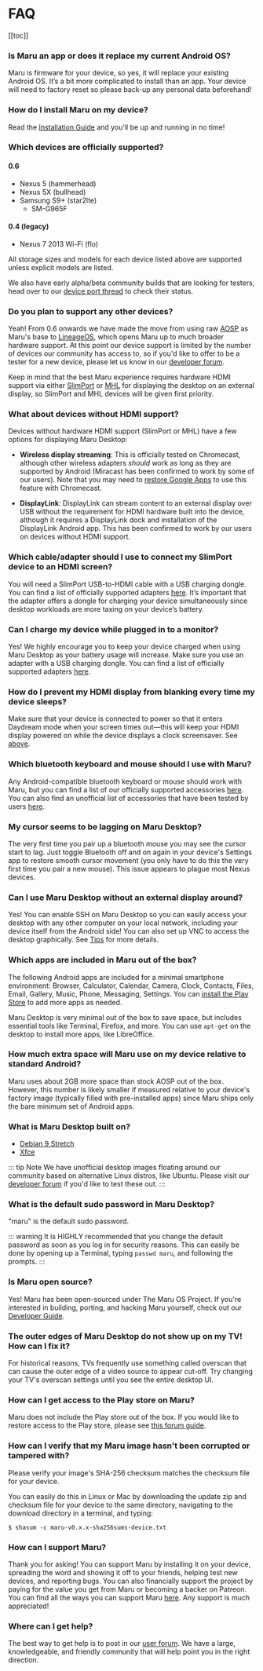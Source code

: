 # FAQ

[[toc]]

### Is Maru an app or does it replace my current Android OS?

Maru is firmware for your device, so yes, it will replace your existing Android OS. It’s a bit more complicated to install than an app. Your device will need to factory reset so please back-up any personal data beforehand!

### How do I install Maru on my device?

Read the [Installation Guide](../user/installation.md) and you'll be up and running in no time!

### Which devices are officially supported?

#### 0.6

* Nexus 5 (hammerhead)
* Nexus 5X (bullhead)
* Samsung S9+ (star2lte)
  * SM-G965F

#### 0.4 (legacy)

* Nexus 7 2013 Wi-Fi (flo)

All storage sizes and models for each device listed above are supported unless explicit models are listed.

We also have early alpha/beta community builds that are looking for testers, head over to our [device port thread](https://groups.google.com/d/msg/maru-os-dev/YufKu3w2xkQ/9qPEp9EiAQAJ) to check their status.

### Do you plan to support any other devices?

Yeah! From 0.6 onwards we have made the move from using raw [AOSP](https://source.android.com/) as Maru's
base to [LineageOS](https://www.lineageos.org/), which opens Maru up to much broader hardware support.
At this point our device support is limited by the number of devices our
community has access to, so if you'd like to offer to be a tester for a new device, please
let us know in our [developer
forum](https://groups.google.com/forum/#!forum/maru-os-dev).

Keep in mind that the best Maru experience requires hardware HDMI support via either [SlimPort](http://us.slimportconnect.com/slimport-supported-devices/) or [MHL](http://www.mhltech.org/devices.aspx) for displaying the desktop on an external display, so SlimPort and MHL devices will be given first priority.

### What about devices without HDMI support?

Devices without hardware HDMI support (SlimPort or MHL) have a few options for displaying Maru Desktop:

* **Wireless display streaming**: This is officially tested on Chromecast, although other wireless adapters *should* work as long as they are supported by Android (Miracast has been confirmed to work by some of our users). Note that you may need to [restore Google Apps](TODO) to use this feature with Chromecast.

* **DisplayLink**: DisplayLink can stream content to an external display over USB without the requirement for HDMI hardware built into the device, although it requires a DisplayLink dock and installation of the DisplayLink Android app. This has been confirmed to work by our users on devices without HDMI support.

### Which cable/adapter should I use to connect my SlimPort device to an HDMI screen?

You will need a SlimPort USB-to-HDMI cable with a USB charging dongle. You can find a list of officially supported adapters [here](https://maruos.com/accessories/). It’s important that the adapter offers a dongle for charging your device simultaneously since desktop workloads are more taxing on your device’s battery.

### Can I charge my device while plugged in to a monitor?

Yes! We highly encourage you to keep your device charged when using Maru Desktop as your battery usage will increase. Make sure you use an adapter with a USB charging dongle. You can find a list of officially supported adapters [here](https://maruos.com/accessories/).

### How do I prevent my HDMI display from blanking every time my device sleeps?

Make sure that your device is connected to power so that it enters Daydream mode when your screen times out—this will keep your HDMI display powered on while the device displays a clock screensaver. See [above](#can-i-charge-my-device-while-plugged-in-to-a-monitor).

### Which bluetooth keyboard and mouse should I use with Maru?

Any Android-compatible bluetooth keyboard or mouse should work with Maru, but you can find a list of our officially supported accessories [here](https://maruos.com/accessories/). You can also find an unofficial list of accessories that have been tested by users [here](https://groups.google.com/forum/#!topic/maru-os/KucsM6gVUL4).

### My cursor seems to be lagging on Maru Desktop?

The very first time you pair up a bluetooth mouse you may see the cursor start to lag. Just toggle Bluetooth off and on again in your device's Settings app to restore smooth cursor movement (you only have to do this the very first time you pair a new mouse). This issue appears to plague most Nexus devices.

### Can I use Maru Desktop without an external display around?

Yes! You can enable SSH on Maru Desktop so you can easily access your desktop with any other computer on your local network, including your device itself from the Android side! You can also set up VNC to access the desktop graphically. See [Tips](../user/tips.md) for more details.

### Which apps are included in Maru out of the box?

The following Android apps are included for a minimal smartphone environment: Browser, Calculator, Calendar, Camera, Clock, Contacts, Files, Email, Gallery, Music, Phone, Messaging, Settings. You can [install the Play Store](#how-can-i-get-access-to-the-play-store-on-maru) to add more apps as needed.

Maru Desktop is very minimal out of the box to save space, but includes essential tools like Terminal, Firefox, and more. You can use `apt-get` on the desktop to install more apps, like LibreOffice.

### How much extra space will Maru use on my device relative to standard Android?

Maru uses about 2GB more space than stock AOSP out of the box. However, this number is likely smaller if measured relative to your device's factory image (typically filled with pre-installed apps) since Maru ships only the bare minimum set of Android apps.

### What is Maru Desktop built on?

 * [Debian 9 Stretch](https://www.debian.org/)
 * [Xfce](https://xfce.org/)

 ::: tip Note
 We have unofficial desktop images floating around our community based on
 alternative Linux distros, like Ubuntu. Please visit our [developer
 forum](https://groups.google.com/forum/#!forum/maru-os-dev) if you'd like to
 test these out.
 :::

### What is the default sudo password in Maru Desktop?

"maru" is the default sudo password.

::: warning
It is HIGHLY recommended that you change the default password as soon as you log in for security reasons. This can easily be done by opening up a Terminal, typing `passwd maru`, and following the prompts.
:::

### Is Maru open source?

Yes! Maru has been open-sourced under The Maru OS Project. If you're interested in building, porting, and hacking Maru yourself, check out our [Developer Guide](../developer/README.md).

### The outer edges of Maru Desktop do not show up on my TV! How can I fix it?

For historical reasons, TVs frequently use something called overscan that can cause the outer edge of a video source to appear cut-off. Try changing your TV's overscan settings until you see the entire desktop UI.

### How can I get access to the Play store on Maru?

Maru does not include the Play store out of the box. If you would like to restore access to the Play store, please see [this forum guide](https://groups.google.com/d/msg/maru-os/S8PUEqqK10M/NMI9LFUyAQAJ).

### How can I verify that my Maru image hasn't been corrupted or tampered with?

Please verify your image's SHA-256 checksum matches the checksum file for your
device.

You can easily do this in Linux or Mac by downloading the update zip and
checksum file for your device to the same directory, navigating to the download directory in a terminal, and typing:

```
$ shasum -c maru-v0.x.x-sha256sums-device.txt
```

### How can I support Maru?

Thank you for asking! You can support Maru by installing it on your device, spreading the word and showing it off to your friends, helping test new devices, and reporting bugs. You can also financially support the project by paying for the value you get from Maru or becoming a backer on Patreon. You can find all the ways you can support Maru [here](https://maruos.com/support-maru/). Any support is much appreciated!

### Where can I get help?

The best way to get help is to post in our [user forum](https://groups.google.com/forum/#!forum/maru-os). We have a large, knowledgeable, and friendly community that will help point you in the right direction.
